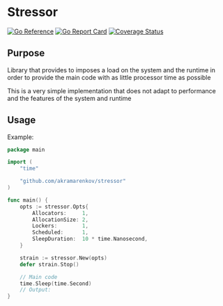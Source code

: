 # Stressor

[![Go Reference](https://pkg.go.dev/badge/github.com/akramarenkov/stressor.svg)](https://pkg.go.dev/github.com/akramarenkov/stressor)
[![Go Report Card](https://goreportcard.com/badge/github.com/akramarenkov/stressor)](https://goreportcard.com/report/github.com/akramarenkov/stressor)
[![Coverage Status](https://coveralls.io/repos/github/akramarenkov/stressor/badge.svg)](https://coveralls.io/github/akramarenkov/stressor)

## Purpose

Library that provides to imposes a load on the system and the runtime in order
 to provide the main code with as little processor time as possible

This is a very simple implementation that does not adapt to performance and
 the features of the system and runtime

## Usage

Example:

```go
package main

import (
    "time"

    "github.com/akramarenkov/stressor"
)

func main() {
    opts := stressor.Opts{
        Allocators:     1,
        AllocationSize: 2,
        Lockers:        1,
        Scheduled:      1,
        SleepDuration:  10 * time.Nanosecond,
    }

    strain := stressor.New(opts)
    defer strain.Stop()

    // Main code
    time.Sleep(time.Second)
    // Output:
}
```
